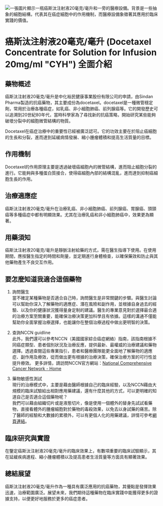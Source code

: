 ![一張圖片顯示一瓶癌斯汰注射液20毫克/毫升和一旁的醫療設備。背景是一些抽象的細胞結構，代表其在癌症細胞中的作用機制，而醫療設備象徵著其應用於臨床實踐的價值。](None)
# 癌斯汰注射液20毫克/毫升 (Docetaxel Concentrate for Solution for Infusion 20mg/ml "CYH") 全面介紹

## 藥物概述

癌斯汰注射液20毫克/毫升是中化裕民健康事業股份有限公司的申請，由Sindan Pharma製造的抗癌藥物，其主要成份為docetaxel。docetaxel是一種微管穩定劑，常用於治療各種癌症，如乳癌、非小細胞肺癌、前列腺癌等。它的開發歷史可以追溯到20世紀80年代，當時科學家為了尋找新的抗癌策略，開始研究某些能夠破壞分裂中的細胞微管結構的物質。

Docetaxel在癌症治療中的重要性已經被廣泛認可。它的功效主要在於阻止癌細胞的生長和分裂，進而達到延緩病情發展、縮小腫瘤體積和提高生活質量的目標。

## 作用機制

Docetaxel的作用原理主要是透過破壞癌細胞內的微管結構，進而阻止細胞分裂的進行。它能夠與多種蛋白質接合，使得癌細胞內部的結構混亂，進而達到抑制癌細胞生長的作用。

## 治療適應症

癌斯汰注射液20毫克/毫升在治療乳癌、非小細胞肺癌、前列腺癌、胃腺癌、頭頸癌等多種癌症中都有明顯效果。尤其在治療乳癌和非小細胞肺癌中，效果更為顯著。

## 用藥須知

癌斯汰注射液20毫克/毫升是靜脈注射給藥的方式，需在醫生指導下使用。在使用期間，應按醫生指定的時間和劑量，並定期進行身體檢查，以確保藥效和防止與其他藥物產生不良交互作用。

## 要怎麼知道我適合這個藥物 

1. 詢問醫生  
當不確定某種藥物是否適合自己時，詢問醫生是非常關鍵的步驟。與醫生討論可以幫助你深入了解藥物的適應症、潛在風險和副作用，並根據自身過去的經驗、以及你的健康狀況獲得量身定制的建議。醫生的專業意見對於選擇最合適的治療方案至關重要，能確保治療決策更加科學且有依據。這樣的溝通不僅能幫助你全面掌握治療選擇，也能讓你在整個治療過程中做出更明智的決策。 

2. 查詢NCCN guidline  
此外，我們還可以參考NCCN（美國國家綜合癌症網絡）指南，該指南根據不同癌症類型、患者個別狀況及治療反應，提供最新、最權威的治療建議和藥物選擇。透過查閱這些專業指引，患者和醫療團隊能更全面地了解藥物的適應症、副作用及療效，從而做出更有根據的治療決策，確保治療方案的可行性並提升療效。 
更多詳情，請訪問NCCN官方網站：[National Comprehensive Cancer Network - Home](https://www.nccn.org/)

3. 藥物敏感性測試  
現行的治療模式中，主要是藉由醫師根據自己的臨床經驗，以及NCCN藉由大規模的臨床試驗給出相對應用藥建議，還有什麼其他的方式，可以更明確的知道自己是否適合這個藥物呢？   
我們可以藉由組織切片或是液態切片，像是使用一個體外的替身先試試看藥物，直接看體外的腫瘤細胞對於藥物的毒殺效果，以免去以身試藥的痛苦。除了醫師的經驗和大數據的累積外，可以有更個人化的用藥建議，詳情可參考[網頁連結](https://info.cancerfree.io/)。

## 臨床研究與實證

在鑒定癌斯汰注射液20毫克/毫升的臨床效果上，有數項重要的臨床試驗顯示，其在延緩疾病進程、縮小腫瘤體積以及提高患者生活質量等方面具有顯著效果。

## 總結展望

癌斯汰注射液20毫克/毫升作為一種具有廣泛應用的抗癌藥物，其優點是發揮效果迅速，治療範圍廣泛。展望未來，我們期待這種藥物在臨床實踐中能獲得更多的證據支持，以便更好地服務於更多的癌症患者。

